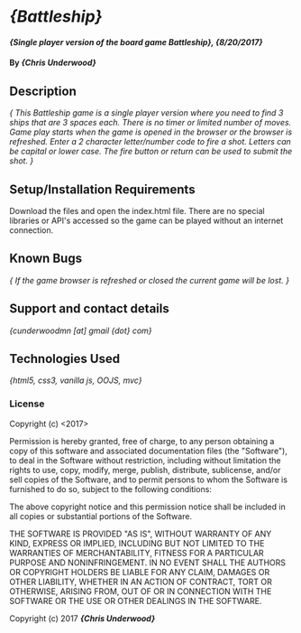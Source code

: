# _{Battleship}_

#### _{Single player version of the board game Battleship}, {8/20/2017}_

#### By _**{Chris Underwood}**_

## Description

_{ This Battleship game is a single player version where you need to find 3 ships that are 3 spaces each. There is no timer or limited number of moves. Game play starts when the game is opened in the browser or the browser is refreshed. Enter a 2 character letter/number code to fire a shot. Letters can be capital or lower case. The fire button or return can be used to submit the shot.  }_

## Setup/Installation Requirements
Download the files and open the index.html file. There are no special libraries or API's accessed so the game can be played without an internet connection.

## Known Bugs

_{ If the game browser is refreshed or closed the current game will be lost. }_

## Support and contact details

_{cunderwoodmn [at] gmail {dot} com}_

## Technologies Used

_{html5, css3, vanilla js, OOJS, mvc}_

### License

Copyright (c) <2017> <Chris Underwood>

Permission is hereby granted, free of charge, to any person obtaining a copy of this software and associated documentation files (the "Software"), to deal in the Software without restriction, including without limitation the rights to use, copy, modify, merge, publish, distribute, sublicense, and/or sell copies of the Software, and to permit persons to whom the Software is furnished to do so, subject to the following conditions:

The above copyright notice and this permission notice shall be included in all copies or substantial portions of the Software.

THE SOFTWARE IS PROVIDED "AS IS", WITHOUT WARRANTY OF ANY KIND, EXPRESS OR IMPLIED, INCLUDING BUT NOT LIMITED TO THE WARRANTIES OF MERCHANTABILITY, FITNESS FOR A PARTICULAR PURPOSE AND NONINFRINGEMENT. IN NO EVENT SHALL THE AUTHORS OR COPYRIGHT HOLDERS BE LIABLE FOR ANY CLAIM, DAMAGES OR OTHER LIABILITY, WHETHER IN AN ACTION OF CONTRACT, TORT OR OTHERWISE, ARISING FROM, OUT OF OR IN CONNECTION WITH THE SOFTWARE OR THE USE OR OTHER DEALINGS IN THE SOFTWARE.

Copyright (c) 2017 **_{Chris Underwood}_**
